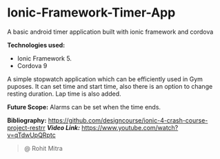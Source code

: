 # Ionic-Framework-Timer-App
A basic android timer application built with ionic framework and cordova

**Technologies used:**
- Ionic Framework 5.
- Cordova 9

A simple stopwatch application which can be efficiently used in Gym puposes. It can set time and start time, also there is an option to change resting duration. Lap time is also added.

**Future Scope:**
Alarms can be set when the time ends.

**Bibliography:** https://github.com/designcourse/ionic-4-crash-course-project-restrr
***Video Link:*** https://www.youtube.com/watch?v=qTdwUpQRptc

> @ Rohit Mitra
